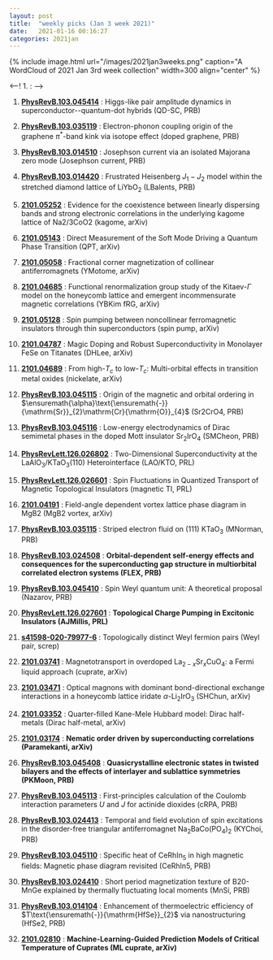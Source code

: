 ```yaml
---
layout: post
title:  "weekly picks (Jan 3 week 2021)"
date:   2021-01-16 00:16:27
categories: 2021jan
---
```


{% include image.html url="/images/2021jan3weeks.png" caption="A WordCloud of 2021 Jan 3rd week collection" width=300 align="center" %}


<--! 1. **[]()** : -->

1. **[PhysRevB.103.045414](https://link.aps.org/doi/10.1103/PhysRevB.103.045414)** : Higgs-like pair amplitude dynamics in superconductor--quantum-dot hybrids (QD-SC, PRB)

1. **[PhysRevB.103.035119](https://link.aps.org/doi/10.1103/PhysRevB.103.035119)** : Electron-phonon coupling origin of the graphene ${\ensuremath{\pi}}^{*}$-band kink via isotope effect (doped graphene, PRB)

1. **[PhysRevB.103.014510](https://link.aps.org/doi/10.1103/PhysRevB.103.014510)** : Josephson current via an isolated Majorana zero mode (Josephson current, PRB)

1. **[PhysRevB.103.014420](https://link.aps.org/doi/10.1103/PhysRevB.103.014420)** : Frustrated Heisenberg ${J}_{1}\ensuremath{-}{J}_{2}$ model within the stretched diamond lattice of $\mathrm{Li}\mathrm{Yb}{\mathrm{O}}_{2}$ (LBalents, PRB)

1. **[2101.05252](http://arxiv.org/abs/2101.05252)** : Evidence for the coexistence between linearly dispersing bands and strong electronic correlations in the underlying kagome lattice of Na2/3CoO2 (kagome, arXiv)

1. **[2101.05143](http://arxiv.org/abs/2101.05143)** : Direct Measurement of the Soft Mode Driving a Quantum Phase Transition (QPT, arXiv)

1. **[2101.05058](http://arxiv.org/abs/2101.05058)** : Fractional corner magnetization of collinear antiferromagnets (YMotome, arXiv)

1. **[2101.04685](http://arxiv.org/abs/2101.04685)** : Functional renormalization group study of the Kitaev-$\Gamma$ model on the honeycomb lattice and emergent incommensurate magnetic correlations (YBKim fRG, arXiv)

1. **[2101.05128](http://arxiv.org/abs/2101.05128)** : Spin pumping between noncollinear ferromagnetic insulators through thin superconductors (spin pump, arXiv)

1. **[2101.04787](http://arxiv.org/abs/2101.04787)** : Magic Doping and Robust Superconductivity in Monolayer FeSe on Titanates (DHLee, arXiv)

1. **[2101.04689](http://arxiv.org/abs/2101.04689)** : From high-$T_c$ to low-$T_c$: Multi-orbital effects in transition metal oxides (nickelate, arXiv)

1. **[PhysRevB.103.045115](https://link.aps.org/doi/10.1103/PhysRevB.103.045115)** : Origin of the magnetic and orbital ordering in $\ensuremath{\alpha}\text{\ensuremath{-}}{\mathrm{Sr}}_{2}\mathrm{Cr}{\mathrm{O}}_{4}$ (Sr2CrO4, PRB)

1. **[PhysRevB.103.045116](https://link.aps.org/doi/10.1103/PhysRevB.103.045116)** : Low-energy electrodynamics of Dirac semimetal phases in the doped Mott insulator ${\mathrm{Sr}}_{2}{\mathrm{IrO}}_{4}$ (SMCheon, PRB)

1. **[PhysRevLett.126.026802](https://link.aps.org/doi/10.1103/PhysRevLett.126.026802)** : Two-Dimensional Superconductivity at the ${\mathrm{LaAlO}}_{3}/{\mathrm{KTaO}}_{3}(110)$ Heterointerface (LAO/KTO, PRL)

1. **[PhysRevLett.126.026601](https://link.aps.org/doi/10.1103/PhysRevLett.126.026601)** : Spin Fluctuations in Quantized Transport of Magnetic Topological Insulators (magnetic TI, PRL)


1. **[2101.04191](http://arxiv.org/abs/2101.04191)** : Field-angle dependent vortex lattice phase diagram in MgB2 (MgB2 vortex, arXiv)

1. **[PhysRevB.103.035115](https://link.aps.org/doi/10.1103/PhysRevB.103.035115)** : Striped electron fluid on (111) ${\mathrm{KTaO}}_{3}$ (MNorman, PRB)

1. **[PhysRevB.103.024508](https://link.aps.org/doi/10.1103/PhysRevB.103.024508)** : **Orbital-dependent self-energy effects and consequences for the superconducting gap structure in multiorbital correlated electron systems (FLEX, PRB)**

1. **[PhysRevB.103.045410](https://link.aps.org/doi/10.1103/PhysRevB.103.045410)** : Spin Weyl quantum unit: A theoretical proposal (Nazarov, PRB)

1. **[PhysRevLett.126.027601](https://link.aps.org/doi/10.1103/PhysRevLett.126.027601)** : **Topological Charge Pumping in Excitonic Insulators (AJMillis, PRL)**

1. **[s41598-020-79977-6](https://www.nature.com/articles/s41598-020-79977-6)** : Topologically distinct Weyl fermion pairs (Weyl pair, screp)

1. **[2101.03741](http://arxiv.org/abs/2101.03741)** : Magnetotransport in overdoped La$_{2-x}$Sr$_x$CuO$_4$: a Fermi liquid approach (cuprate, arXiv)

1. **[2101.03471](http://arxiv.org/abs/2101.03471)** : Optical magnons with dominant bond-directional exchange interactions in a honeycomb lattice iridate $\alpha$-Li$_{2}$IrO$_{3}$ (SHChun, arXiv)

1. **[2101.03352](http://arxiv.org/abs/2101.03352)** : Quarter-filled Kane-Mele Hubbard model: Dirac half-metals (Dirac half-metal, arXiv)

1. **[2101.03174](http://arxiv.org/abs/2101.03174)** : **Nematic order driven by superconducting correlations (Paramekanti, arXiv)**

1. **[PhysRevB.103.045408](https://link.aps.org/doi/10.1103/PhysRevB.103.045408)** : **Quasicrystalline electronic states in twisted bilayers and the effects of interlayer and sublattice symmetries (PKMoon, PRB)**

1. **[PhysRevB.103.045113](https://link.aps.org/doi/10.1103/PhysRevB.103.045113)** : First-principles calculation of the Coulomb interaction parameters $U$ and $J$ for actinide dioxides (cRPA, PRB)

1. **[PhysRevB.103.024413](https://link.aps.org/doi/10.1103/PhysRevB.103.024413)** : Temporal and field evolution of spin excitations in the disorder-free triangular antiferromagnet ${\mathrm{Na}}_{2}\mathrm{BaCo}{({\mathrm{PO}}_{4})}_{2}$ (KYChoi, PRB)

1. **[PhysRevB.103.045110](https://link.aps.org/doi/10.1103/PhysRevB.103.045110)** : Specific heat of ${\mathrm{CeRhIn}}_{5}$ in high magnetic fields: Magnetic phase diagram revisited (CeRhIn5, PRB)

1. **[PhysRevB.103.024410](https://link.aps.org/doi/10.1103/PhysRevB.103.024410)** : Short period magnetization texture of B20-MnGe explained by thermally fluctuating local moments (MnSi, PRB)

1. **[PhysRevB.103.014104](https://link.aps.org/doi/10.1103/PhysRevB.103.014104)** : Enhancement of thermoelectric efficiency of $T\text{\ensuremath{-}}{\mathrm{HfSe}}_{2}$ via nanostructuring (HfSe2, PRB)




1. **[2101.02810](http://arxiv.org/abs/2101.02810)** : **Machine-Learning-Guided Prediction Models of Critical Temperature of Cuprates (ML cuprate, arXiv)**